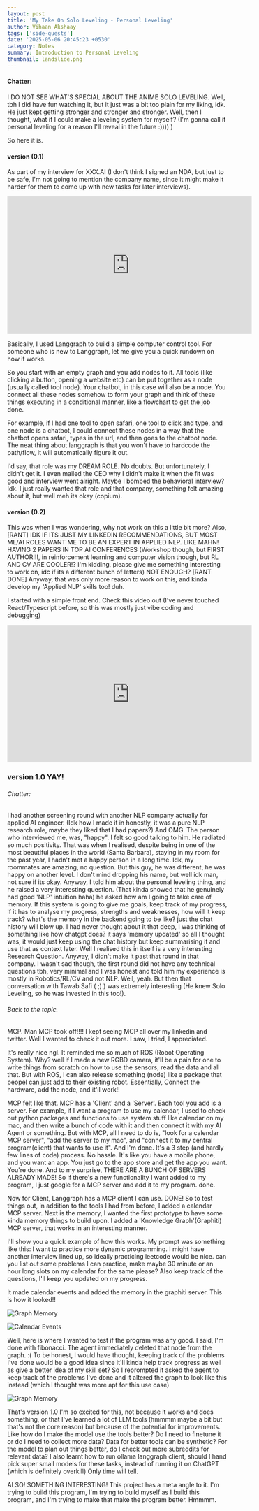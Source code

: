 ```yaml
---
layout: post
title: 'My Take On Solo Leveling - Personal Leveling'
author: Vihaan Akshaay
tags: ['side-quests']
date: '2025-05-06 20:45:23 +0530'
category: Notes
summary: Introduction to Personal Leveling
thumbnail: landslide.png
---
```


#### Chatter:
I DO NOT SEE WHAT'S SPECIAL ABOUT THE ANIME SOLO LEVELING. Well, tbh I did have fun watching it, but it just was a bit too plain for my liking, idk. He just kept getting stronger and stronger and stronger.
Well, then I thought, what if I could make a leveling system for myself? (I'm gonna call it personal leveling for a reason I'll reveal in the future :)))) )

So here it is.



#### version (0.1)
As part of my interview for XXX.AI (I don't think I signed an NDA, but just to be safe, I'm not going to mention the company name, since it might make it harder for them to come up with new tasks for later interviews).

<iframe width="560" height="315" 
        src="https://www.youtube.com/embed/n5J8d-Ot7PI" 
        frameborder="0" 
        allow="accelerometer; autoplay; clipboard-write; encrypted-media; gyroscope; picture-in-picture" 
        allowfullscreen>
</iframe>

Basically, I used Langgraph to build a simple computer control tool.
For someone who is new to Langgraph, let me give you a quick rundown on how it works.

So you start with an empty graph and you add nodes to it. All tools (like clicking a button, opening a website etc) can be put together as a node (usually called tool node). Your chatbot, in this case will also be a node. You connect all these nodes somehow to form your graph and think of these things executing in a conditional manner, like a flowchart to get the job done.

For example, if I had one tool to open safari, one tool to click and type, and one node is a chatbot, I could connect these nodes in a way that the chatbot opens safari, types in the url, and then goes to the chatbot node. The neat thing about langgraph is that you won't have to hardcode the path/flow, it will automatically figure it out.

I'd say, that role was my DREAM ROLE. No doubts.
But unfortunately, I didn't get it. I even mailed the CEO why I didn't make it when the fit was good and interview went alright. Maybe I bombed the behavioral interview? Idk. I just really wanted that role and that company, something felt amazing about it, but well meh its okay (copium).

#### version (0.2)
This was when I was wondering, why not work on this a little bit more? Also, [RANT] IDK IF ITS JUST MY LINKEDIN RECOMMENDATIONS, BUT MOST ML/AI ROLES WANT ME TO BE AN EXPERT IN APPLIED NLP. LIKE MAHN! HAVING 2 PAPERS IN TOP AI CONFERENCES (Workshop though, but FIRST AUTHOR!!!, in reinforcement learning and computer vision though, but RL AND CV ARE COOLER!? I'm kidding, please give me something interesting to work on, idc if its a different bunch of letters) NOT ENOUGH? [RANT DONE] Anyway, that was only more reason to work on this, and kinda develop my 'Applied NLP' skills too! duh.

I started with a simple front end. Check this video out (I've never touched React/Typescript before, so this was mostly just vibe coding and debugging)

<iframe width="560" height="315" 
        src="https://www.youtube.com/watch?v=g-UUaUwOGvg" 
        frameborder="0" 
        allow="accelerometer; autoplay; clipboard-write; encrypted-media; gyroscope; picture-in-picture" 
        allowfullscreen>
</iframe>

### version 1.0 YAY!

###### Chatter:
I had another screening round with another NLP company actually for applied AI engineer. (Idk how I made it in honestly, it was a pure NLP research role, maybe they liked that I had papers?)
And OMG. The person who interviewed me, was, "happy". I felt so good talking to him. He radiated so much positivity. That was when I realised, despite being in one of the most beautiful places in the world (Santa Barbara), staying in my room for the past year, I hadn't met a happy person in a long time. Idk, my roommates are amazing, no question. But this guy, he was different, he was happy on another level. I don't mind dropping his name, but well idk man, not sure if its okay. Anyway, I told him about the personal leveling thing, and he raised a very interesting question. (That kinda showed that he genuinely had good 'NLP' intuition haha) he asked how am I going to take care of memory. If this system is going to give me goals, keep track of my progress, if it has to analyse my progress, strengths and weaknesses, how will it keep track? what's the memory in the backend going to be like? just the chat history will blow up. I had never thought about it that deep, I was thinking of something like how chatgpt does? it says 'memory updated' so all I thought was, it would just keep using the chat history but keep summarising it and use that as context later. Well I realised this in itself is a very interesting Research Question. Anyway, I didn't make it past that  round in that company. I wasn't sad though, the first round did not have any technical questions tbh, very minimal and I was honest and told him my experience is mostly in Robotics/RL/CV and not NLP. Well, yeah. But then that conversation with Tawab Safi ( ;) ) was extremely interesting (He knew Solo Leveling, so he was invested in this too!).

###### Back to the topic.
MCP. Man MCP took off!!!! I kept seeing MCP all over my linkedin and twitter.
Well I wanted to check it out more. I saw, I tried, I appreciated.

It's really nice ngl. It reminded me so much of ROS (Robot Operating System). Why? well if I made a new RGBD camera, it'll be a pain for one to write things from scratch on how to use the sensors, read the data and all that. But with ROS, I can also release something (node) like a package that peopel can just add to their existing robot. Essentially, Connect the hardware, add the node, and it'll work!!

MCP felt like that. MCP has a 'Client' and a 'Server'. Each tool you add is a server. For example, if I want a program to use my calendar, I used to check out python packages and functions to use system stuff like calendar on my mac, and then write a bunch of code with it and then connect it with my AI Agent or something. But with MCP, all I need to do is, "look for a calendar MCP server", "add the server to my mac", and "connect it to my central program(client) that wants to use it". And I'm done. It's a 3 step (and hardly few lines of code) process. No hassle.
It's like you have a mobile phone, and you want an app. You just go to the app store and get the app you want. You're done. And to my surprise, THERE ARE A BUNCH OF SERVERS ALREADY MADE! So if there's a new functionality I want added to my program, I just google for a MCP server and add it to my program. done.

Now for Client, Langgraph has a MCP client I can use. DONE! So to test things out, in addition to the tools I had from before, I added a calendar MCP server.
Next is the memory, I wanted the first prototype to have some kinda memory things to build upon. I added a 'Knowledge Graph'(Graphiti) MCP server, that works in an interesting manner.


I'll show you a quick example of how this works.
My prompt was something like this: I want to practice more dynamic programming. I might have another interview lined up, so ideally practicing leetcode would be nice. can you list out some problems I can practice, make maybe 30 minute or an hour long slots on my calendar for the same please? Also keep track of the questions, I'll keep you updated on my progress.

It made calendar events and added the memory in the graphiti server. This is how it looked!!

![Graph Memory](/assets/img/posts/My-Take-On-Solo-Leveling-:-Personal-Leveling/graph.png)

![Calendar Events](/assets/img/posts/My-Take-On-Solo-Leveling-:-Personal-Leveling/calendar.png)


Well, here is where I wanted to test if the program was any good. I said, I'm done with fibonacci. The agent immediately deleted that node from the graph. :(
To be honest, I would have thought, keeping track of the problems I've done would be a good idea since it'll kinda help track progress as well as give a better idea of my skill set?
So I reprompted it asked the agent to keep track of the problems I've done and it altered the graph to look like this instead (which I thought was more apt for this use case)

![Graph Memory](/assets/img/posts/My-Take-On-Solo-Leveling-:-Personal-Leveling/graph-after-change.png)

That's version 1.0
I'm so excited for this, not because it works and does something, or that I've learned a lot of LLM tools (hmmmm maybe a bit but that's not the core reason) but because of the potential for improvements.
Like how do I make the model use the tools better? Do I need to finetune it or do I need to collect more data? Data for better tools can be synthetic? 
For the model to plan out things better, do I check out more subreddits for relevant data? I also learnt how to run ollama langgraph client, should I hand pick super small models for these tasks, instead of running it on ChatGPT (which is definitely overkill) Only time will tell.

ALSO! SOMETHING INTERESTING! This project has a meta angle to it. I'm trying to build this program, I'm trying to build myself as I build this program, and I'm trying to make that make the program better.
Hmmmm.